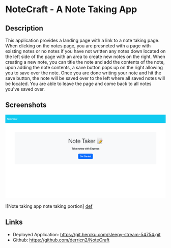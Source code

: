 # NoteCraft - A Note Taking App

## Description

This application provides a landing page with a link to a note taking page. When clicking on the notes page, you are presneted with a page with existing notes or no notes if you have not written any notes down located on the left side of the page with an area to create new notes on the right. When creating a new note, you can title the note and add the contents of the note, upon adding the note contents, a save button pops up on the right allowing you to save over the note. Once you are done writing your note and hit the save button, the note will be saved over to the left where all saved notes will be located. You are able to leave the page and come back to all notes you've saved over. 

## Screenshots

![Note taking app homepage][def]

[def]: ./public/assets/images/Note-Taker-Homepage.png

![Note taking app note taking portion] [def]

[def]: ./public/assets/images/Note-Taker-Application.png

## Links

- Deployed Application: https://git.heroku.com/sleepy-stream-54754.git
- Github: https://github.com/derricn2/NoteCraft
